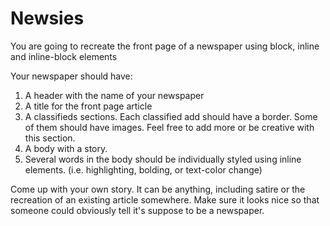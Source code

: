 # Newsies

You are going to recreate the front page of a newspaper using block, inline and inline-block elements

Your newspaper should have:

1. A header with the name of your newspaper
2. A title for the front page article
3. A classifieds sections. Each classified add should have a border. Some of them should have images. Feel free to add more or be creative with this section.
4. A body with a story.
5. Several words in the body should be individually styled using inline elements. (i.e. highlighting, bolding, or text-color change)

Come up with your own story. It can be anything, including satire or the recreation of an existing article somewhere. Make sure it looks nice so that someone could obviously tell it's suppose to be a newspaper.
